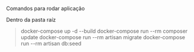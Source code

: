 Comandos para rodar aplicação

Dentro da pasta raíz

> docker-compose up -d --build
> docker-compose run --rm composer update
> docker-compose run --rm artisan migrate
> docker-compose run --rm artisan db:seed
